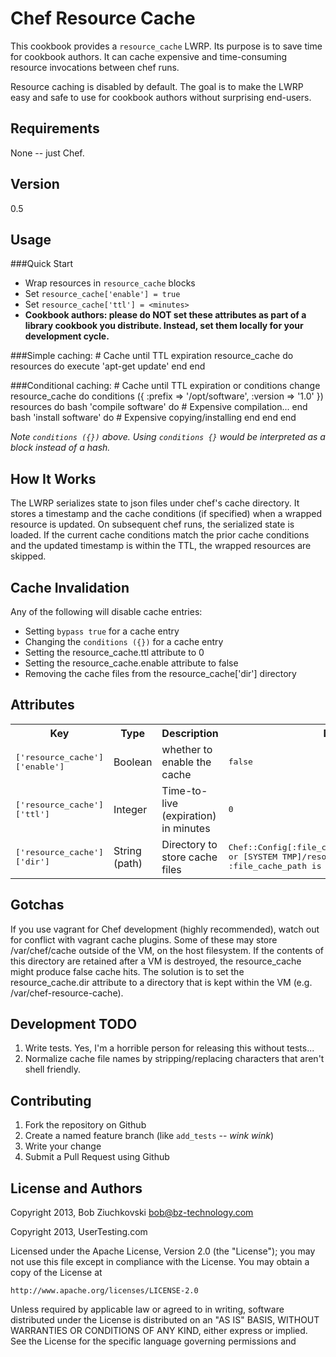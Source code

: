 Chef Resource Cache
===================
This cookbook provides a `resource_cache` LWRP.  Its purpose is to save time
for cookbook authors.  It can cache expensive and time-consuming resource
invocations between chef runs.

Resource caching is disabled by default.  The goal is to make the LWRP easy
and safe to use for cookbook authors without surprising end-users.

Requirements
------------
None -- just Chef.

Version
-------
0.5

Usage
-----

###Quick Start

* Wrap resources in `resource_cache` blocks
* Set `resource_cache['enable'] = true`
* Set `resource_cache['ttl'] = <minutes>`
* __Cookbook authors: please do NOT set these attributes as part of a library
  cookbook you distribute.  Instead, set them locally for your
  development cycle.__

###Simple caching:
    # Cache until TTL expiration
    resource_cache do
      resources do
        execute 'apt-get update'
      end
    end

###Conditional caching:
    # Cache until TTL expiration or conditions change
    resource_cache do
      conditions ({ :prefix => '/opt/software', :version => '1.0' })
      resources do
        bash 'compile software' do
          # Expensive compilation...
        end
        bash 'install software' do
          # Expensive copying/installing
        end
      end
    end

*Note `conditions ({})` above.  Using `conditions {}` would be interpreted as
a block instead of a hash.*

How It Works
------------
The LWRP serializes state to json files under chef's cache directory. It
stores a timestamp and the cache conditions (if specified) when a wrapped
resource is updated.  On subsequent chef runs, the serialized state is loaded.
If the current cache conditions match the prior cache conditions and the
updated timestamp is within the TTL, the wrapped resources are skipped.

Cache Invalidation
------------------
Any of the following will disable cache entries:

* Setting `bypass true` for a cache entry
* Changing the `conditions ({})` for a cache entry
* Setting the resource_cache.ttl attribute to 0
* Setting the resource_cache.enable attribute to false
* Removing the cache files from the resource_cache['dir'] directory

Attributes
----------

<table>
  <tr>
    <th>Key</th>
    <th>Type</th>
    <th>Description</th>
    <th>Default</th>
  </tr>
  <tr>
    <td><tt>['resource_cache']['enable']</tt></td>
    <td>Boolean</td>
    <td>whether to enable the cache</td>
    <td><tt>false</tt></td>
  </tr>
  <tr>
    <td><tt>['resource_cache']['ttl']</tt></td>
    <td>Integer</td>
    <td>Time-to-live (expiration) in minutes</td>
    <td><tt>0</tt></td>
  </tr>
  <tr>
    <td><tt>['resource_cache']['dir']</tt></td>
    <td>String (path)</td>
    <td>Directory to store cache files</td>
    <td><tt>Chef::Config[:file_cache_path]/resource_cache, or
            [SYSTEM TMP]/resource_cache if :file_cache_path is unset</tt></td>
  </tr>
</table>

Gotchas
-------
If you use vagrant for Chef development (highly recommended), watch out for
conflict with vagrant cache plugins.  Some of these may store /var/chef/cache
outside of the VM, on the host filesystem.  If the contents of this directory
are retained after a VM is destroyed, the resource_cache might produce false
cache hits.  The solution is to set the resource_cache.dir attribute to
a directory that is kept within the VM (e.g. /var/chef-resource-cache).

Development TODO
----------------

1. Write tests.  Yes, I'm a horrible person for releasing this without tests...
2. Normalize cache file names by stripping/replacing characters that aren't
   shell friendly.

Contributing
------------

1. Fork the repository on Github
2. Create a named feature branch (like `add_tests` -- *wink wink*)
3. Write your change
4. Submit a Pull Request using Github

License and Authors
-------------------
Copyright 2013, Bob Ziuchkovski <bob@bz-technology.com>

Copyright 2013, UserTesting.com

Licensed under the Apache License, Version 2.0 (the "License");
you may not use this file except in compliance with the License.
You may obtain a copy of the License at

    http://www.apache.org/licenses/LICENSE-2.0

Unless required by applicable law or agreed to in writing, software
distributed under the License is distributed on an "AS IS" BASIS,
WITHOUT WARRANTIES OR CONDITIONS OF ANY KIND, either express or implied.
See the License for the specific language governing permissions and
